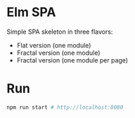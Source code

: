 # Elm SPA

Simple SPA skeleton in three flavors:

- Flat version (one module)
- Fractal version (one module)
- Fractal version (one module per page)

# Run

```bash
npm run start # http://localhost:8080
```
